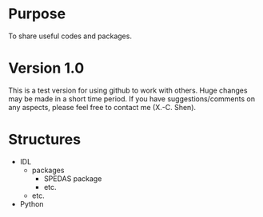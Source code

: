 # Purpose
To share useful codes and packages.

# Version 1.0
This is a test version for using github to work with others. Huge changes may be made in a short time period.
If you have suggestions/comments on any aspects, please feel free to contact me (X.-C. Shen).

# Structures
- IDL
  - packages
    - SPEDAS package
    - etc.
  - etc.
- Python
